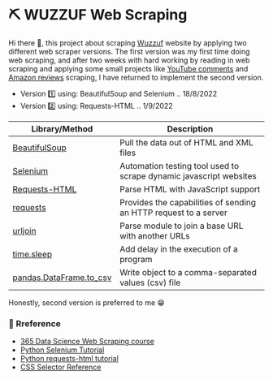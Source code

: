 # :pick: WUZZUF Web Scraping 
Hi there :wave:, this project about scraping [Wuzzuf](https://wuzzuf.net/jobs/egypt) website by applying two different web scraper versions. The first version was my first time doing web scraping, and after two weeks with hard working by reading in web scraping and applying some small projects like [YouTube comments](https://github.com/MoamenAlaa0/YouTube_Comments_WebScraping) and [Amazon reviews](https://github.com/MoamenAlaa0/Amazon_WebScraping) scraping, 
I have returned to implement the second version.

- Version :one: using: BeautifulSoup and Selenium .. 18/8/2022
- Version :two: using: Requests-HTML .. 1/9/2022

| Library/Method | Description |
| --- | --- |
| [BeautifulSoup](https://www.crummy.com/software/BeautifulSoup/bs4/doc/) | Pull the data out of HTML and XML files |
| [Selenium](https://selenium-python.readthedocs.io/getting-started.html) | Automation testing tool used to scrape dynamic javascript websites |
| [Requests-HTML](https://requests.readthedocs.io/projects/requests-html/en/latest/) | Parse HTML with JavaScript support |
| [requests](https://requests.readthedocs.io/en/latest/api/) | Provides the capabilities of sending an HTTP request to a server |
| [urljoin](https://docs.python.org/3/library/urllib.parse.html) | Parse module to join a base URL with another URLs |
| [time.sleep](https://docs.python.org/3/library/time.html#time.sleep) | Add delay in the execution of a program |
| [pandas.DataFrame.to_csv](https://pandas.pydata.org/docs/reference/api/pandas.DataFrame.to_csv.html) | Write object to a comma-separated values (csv) file |

Honestly, second version is preferred to me :grin:	

### :book: Rreference
- [365 Data Science Web Scraping course](https://learn.365datascience.com/courses/preview/web-scraping-and-api-fundamentals-in-python/)  
- [Python Selenium Tutorial](https://www.youtube.com/watch?v=Xjv1sY630Uc&list=PLzMcBGfZo4-n40rB1XaJ0ak1bemvlqumQ)  
- [Python requests-html tutorial](https://www.alixaprodev.com/2022/04/python-requests-html-library.html)  
- [CSS Selector Reference](https://www.w3schools.com/cssref/css_selectors.asp) 
